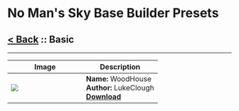 # No Man's Sky Base Builder Presets  

## [< Back](https://charliebanks.github.io/nms-base-builder-presets/) :: Basic

___


<table cellpadding="10">
<thead>
    <tr>
        <th>Image</th>
        <th>Description</th>
    </tr>
</thead>
<tbody>
    <tr>
            <td width="50%"><img src="https://raw.githubusercontent.com/charliebanks/nms-base-builder-presets/master/images/missing_thumbnail.jpg"></td>
            <td valign="top" width="50%"><b>Name:</b> WoodHouse <br /> <b>Author:</b> LukeClough <br /> <b><a href="https://raw.githubusercontent.com/charliebanks/nms-base-builder-presets/master/Basic/LukeClough_WoodHouse">Download</a></b></td>
        </tr>
</tbody>
</table>
    